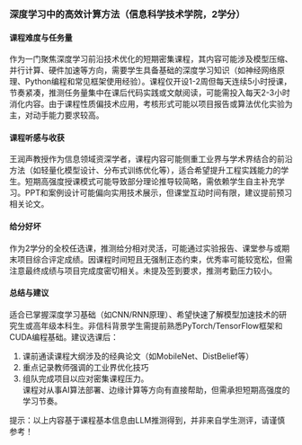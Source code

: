 ### 深度学习中的高效计算方法（信息科学技术学院，2学分）

#### 课程难度与任务量  
作为一门聚焦深度学习前沿技术优化的短期密集课程，其内容可能涉及模型压缩、并行计算、硬件加速等方向，需要学生具备基础的深度学习知识（如神经网络原理、Python编程和常见框架使用经验）。课程仅开设1-2周但每天连续5小时授课，节奏紧凑，推测任务量集中在课后代码实践或文献阅读，可能需投入每天2-3小时消化内容。由于课程性质偏技术应用，考核形式可能以项目报告或算法优化实验为主，对动手能力要求较高。

#### 课程听感与收获  
王润声教授作为信息领域资深学者，课程内容可能侧重工业界与学术界结合的前沿方法（如轻量化模型设计、分布式训练优化等），适合希望提升工程实践能力的学生。短期高强度授课模式可能导致部分理论推导较简略，需依赖学生自主补充学习。PPT和案例设计可能偏向实用技术展示，但课堂互动时间有限，建议提前预习相关论文。

#### 给分好坏  
作为2学分的全校任选课，推测给分相对灵活，可能通过实验报告、课堂参与或期末项目综合评定成绩。因课程时间短且无强制正态约束，优秀率可能较宽松，但需注意最终成绩与项目完成度密切相关。未提及签到要求，推测考勤压力较小。

#### 总结与建议  
适合已掌握深度学习基础（如CNN/RNN原理）、希望快速了解模型加速技术的研究生或高年级本科生。非信科背景学生需提前熟悉PyTorch/TensorFlow框架和CUDA编程基础。建议选课后：  
1. 课前通读课程大纲涉及的经典论文（如MobileNet、DistBelief等）  
2. 重点记录教师强调的工业界优化技巧  
3. 组队完成项目以应对密集课程压力。  
课程对从事AI算法部署、边缘计算等方向有直接帮助，但需承担短期高强度的学习节奏。

提示：以上内容基于课程基本信息由LLM推测得到，并非来自学生测评，请谨慎参考！